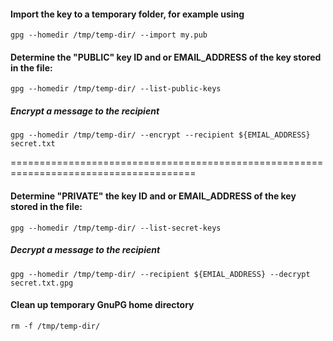 #### Import the key to a temporary folder, for example using
```
gpg --homedir /tmp/temp-dir/ --import my.pub
```

#### Determine the "PUBLIC" key ID and or EMAIL_ADDRESS of the key stored in the file:
```
gpg --homedir /tmp/temp-dir/ --list-public-keys
```

##### Encrypt a message to the recipient
```
gpg --homedir /tmp/temp-dir/ --encrypt --recipient ${EMIAL_ADDRESS} secret.txt
```

======================================================================================
#### Determine "PRIVATE" the key ID and or EMAIL_ADDRESS of the key stored in the file:
```
gpg --homedir /tmp/temp-dir/ --list-secret-keys

```
##### Decrypt a message to the recipient
```
gpg --homedir /tmp/temp-dir/ --recipient ${EMIAL_ADDRESS} --decrypt secret.txt.gpg
```

#### Clean up temporary GnuPG home directory
```
rm -f /tmp/temp-dir/
```
